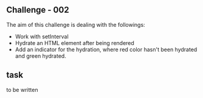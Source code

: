 ## Challenge - 002

The aim of this challenge is dealing with the followings:

- Work with setInterval
- Hydrate an HTML element after being rendered
- Add an indicator for the hydration, where red color hasn't been hydrated and green hydrated.

## task

to be written